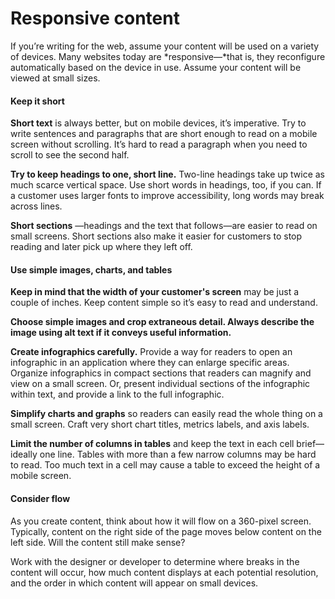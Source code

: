 ﻿# Responsive content

If you’re writing for the web, assume your content will be used on a variety of devices. Many websites today are *responsive—*that is,
they reconfigure automatically based on the device in use. Assume
your content will be viewed at small sizes. 

#### **Keep it short**

**Short text** is always better, but on mobile devices, it’s imperative. Try
to write sentences and paragraphs that are short enough to read on
a mobile screen without scrolling. It’s hard to read a paragraph
when you need to scroll to see the second half. 

**Try to keep headings to one, short line.** Two-line headings
take up twice as much scarce vertical space. Use short words
in headings, too, if you can. If a customer uses larger fonts to
improve accessibility, long words may break across lines. 

**Short sections** —headings
and the text that follows—are easier to read on small screens.
Short sections also make it easier for customers to stop
reading and later pick up where they left off. 

#### **Use simple images, charts, and tables**

**Keep in mind that the width of your customer's screen**  may be just a couple of inches. Keep content simple so it’s easy to read and understand. 

**Choose simple images and crop extraneous detail. Always describe the image using alt text if it conveys useful information.**

**Create infographics carefully.** 
Provide a way for readers to open an infographic in an application
where they can enlarge specific areas. Organize infographics in
compact sections that readers can magnify and view on a small
screen. Or, present individual sections of the infographic
within text, and provide a link to the full infographic.

**Simplify charts and graphs** so
readers can easily read the whole thing on a small screen. Craft
very short chart titles, metrics labels, and axis labels. 

**Limit the number of columns in tables** 
and keep the text in each cell brief—ideally one line. Tables with
more than a few narrow columns may be hard to read. Too much text
in a cell may cause a table to exceed the height of a mobile
screen. 

#### **Consider flow**

As
you create content, think about how it will flow on a 360-pixel
screen. Typically, content on the right side of the page
moves below content on the left side. Will the content still make
sense?

Work
with the designer or developer to determine where breaks in the content
will occur, how much content displays at each potential resolution,
and the order in which content will appear on small
devices.
